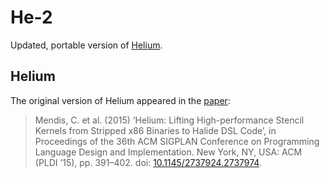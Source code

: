 # He-2

Updated, portable version of [Helium][helium].

## Helium

The original version of Helium appeared in the [paper][paper]:

> Mendis, C. et al. (2015) ‘Helium: Lifting High-performance Stencil Kernels from
> Stripped x86 Binaries to Halide DSL Code’, in Proceedings of the 36th ACM
> SIGPLAN Conference on Programming Language Design and Implementation. New York,
> NY, USA: ACM (PLDI ’15), pp. 391–402. doi: [10.1145/2737924.2737974][paper].

[helium]: https://github.com/CharithYMendis/Helium
[paper]: https://dl.acm.org/doi/10.1145/2737924.2737974

